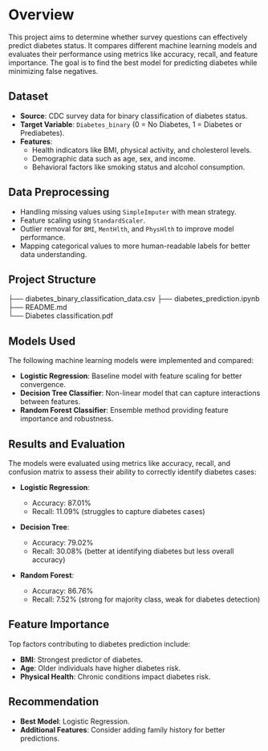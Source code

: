 # Overview
This project aims to determine whether survey questions can effectively predict diabetes status. It compares different machine learning models and evaluates their performance using metrics like accuracy, recall, and feature importance. The goal is to find the best model for predicting diabetes while minimizing false negatives.

## Dataset
- **Source**: CDC survey data for binary classification of diabetes status.
- **Target Variable**: `Diabetes_binary` (0 = No Diabetes, 1 = Diabetes or Prediabetes).
- **Features**:
  - Health indicators like BMI, physical activity, and cholesterol levels.
  - Demographic data such as age, sex, and income.
  - Behavioral factors like smoking status and alcohol consumption.

## Data Preprocessing
- Handling missing values using `SimpleImputer` with mean strategy.
- Feature scaling using `StandardScaler`.
- Outlier removal for `BMI`, `MentHlth`, and `PhysHlth` to improve model performance.
- Mapping categorical values to more human-readable labels for better data understanding.

## Project Structure

├── diabetes_binary_classification_data.csv 
├── diabetes_prediction.ipynb                
├── README.md                                
└── Diabetes classification.pdf                         

## Models Used
The following machine learning models were implemented and compared:
- **Logistic Regression**: Baseline model with feature scaling for better convergence.
- **Decision Tree Classifier**: Non-linear model that can capture interactions between features.
- **Random Forest Classifier**: Ensemble method providing feature importance and robustness.

## Results and Evaluation
The models were evaluated using metrics like accuracy, recall, and confusion matrix to assess their ability to correctly identify diabetes cases:

- **Logistic Regression**:
  - Accuracy: 87.01%
  - Recall: 11.09% (struggles to capture diabetes cases)
  
- **Decision Tree**:
  - Accuracy: 79.02%
  - Recall: 30.08% (better at identifying diabetes but less overall accuracy)

- **Random Forest**:
  - Accuracy: 86.76%
  - Recall: 7.52% (strong for majority class, weak for diabetes detection)

## Feature Importance
Top factors contributing to diabetes prediction include:
- **BMI**: Strongest predictor of diabetes.
- **Age**: Older individuals have higher diabetes risk.
- **Physical Health**: Chronic conditions impact diabetes risk.

## Recommendation
- **Best Model**: Logistic Regression.
- **Additional Features**: Consider adding family history for better predictions.

